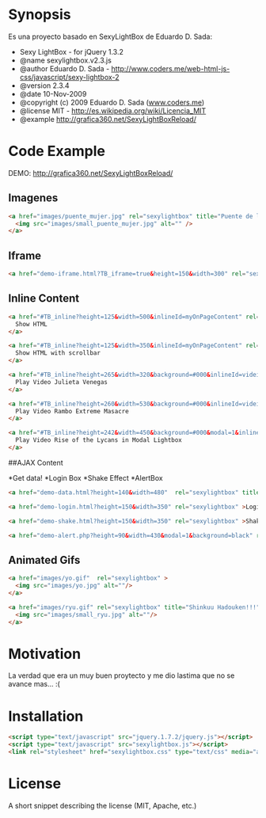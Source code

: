 # Synopsis

Es una proyecto basado en SexyLightBox de Eduardo D. Sada:


 * Sexy LightBox - for jQuery 1.3.2
 * @name      sexylightbox.v2.3.js
 * @author    Eduardo D. Sada - http://www.coders.me/web-html-js-css/javascript/sexy-lightbox-2
 * @version   2.3.4
 * @date      10-Nov-2009
 * @copyright (c) 2009 Eduardo D. Sada (www.coders.me)
 * @license   MIT - http://es.wikipedia.org/wiki/Licencia_MIT
 * @example   http://grafica360.net/SexyLightBoxReload/


# Code Example

DEMO: http://grafica360.net/SexyLightBoxReload/


## Imagenes
```html
<a href="images/puente_mujer.jpg" rel="sexylightbox" title="Puente de la Mujer - Buenos Aires - Argentina">
  <img src="images/small_puente_mujer.jpg" alt="" />
</a>
```

## Iframe
```html
<a href="demo-iframe.html?TB_iframe=true&height=150&width=300" rel="sexylightbox" >Iframe Example</a>
```
## Inline Content
```html
<a href="#TB_inline?height=125&width=500&inlineId=myOnPageContent" rel="sexylightbox[22]" title="...">
  Show HTML
</a>

<a href="#TB_inline?height=125&width=350&inlineId=myOnPageContent" rel="sexylightbox[22]" title="...">
  Show HTML with scrollbar
</a>

<a href="#TB_inline?height=265&width=320&background=#000&inlineId=videito1" rel="sexylightbox[22]" title="...">
  Play Video Julieta Venegas
</a>

<a href="#TB_inline?height=260&width=530&background=#000&inlineId=videito2" rel="sexylightbox">
  Play Video Rambo Extreme Masacre
</a>

<a href="#TB_inline?height=242&width=450&background=#000&modal=1&inlineId=videito3" rel="sexylightbox">
  Play Video Rise of the Lycans in Modal Lightbox
</a>
```

##AJAX Content

*Get data!
*Login Box
*Shake Effect
*AlertBox
```html
<a href="demo-data.html?height=140&width=480"  rel="sexylightbox" title="Contenido cargado via AJAX.">Get data</a>

<a href="demo-login.html?height=150&width=350" rel="sexylightbox" >Login Box</a>

<a href="demo-shake.html?height=150&width=350" rel="sexylightbox" >Shake Effect</a>

<a href="demo-alert.php?height=90&width=430&modal=1&background=black" rel="sexylightbox" >AlertBox</a>
```

## Animated Gifs
```html
<a href="images/yo.gif"  rel="sexylightbox" >
  <img src="images/yo.jpg" alt=""/>
</a>

<a href="images/ryu.gif" rel="sexylightbox" title="Shinkuu Hadouken!!!" >
  <img src="images/small_ryu.jpg" alt=""/>
</a>
```

# Motivation

La verdad que era un muy buen proytecto y me dio lastima que no se avance mas... :(

# Installation
```html
<script type="text/javascript" src="jquery.1.7.2/jquery.js"></script>
<script type="text/javascript" src="sexylightbox.js"></script>
<link rel="stylesheet" href="sexylightbox.css" type="text/css" media="all">
```

# License

A short snippet describing the license (MIT, Apache, etc.)
